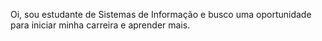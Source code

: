 Oi, sou estudante de Sistemas de Informação e busco uma oportunidade para iniciar minha carreira e aprender mais.
